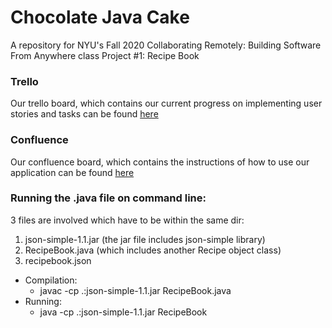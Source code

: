 # Chocolate Java Cake
A repository for NYU's Fall 2020 Collaborating Remotely: Building Software From Anywhere class Project #1: Recipe Book

### Trello
Our trello board, which contains our current progress on implementing user stories and tasks can be found [here](https://trello.com/b/LQBT9YPQ/chocolate-java-cake)

### Confluence
Our confluence board, which contains the instructions of how to use our application can be found [here](https://recipe-book.atlassian.net/wiki/home)

### Running the .java file on command line: 
3 files are involved which have to be within the same dir:
  1. json-simple-1.1.jar (the jar file includes json-simple library)
  2. RecipeBook.java (which includes another Recipe object class)
  3. recipebook.json
  - Compilation: 
     - javac -cp .:json-simple-1.1.jar RecipeBook.java
  - Running: 
     - java -cp .:json-simple-1.1.jar RecipeBook
